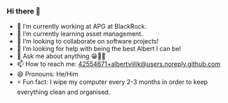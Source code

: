 ### Hi there 👋

- 🔭 I’m currently working at APG at BlackRock.
- 🌱 I’m currently learning asset management.
- 👯 I’m looking to collaborate on software projects!
- 🤔 I’m looking for help with being the best Albert I can be!
- 💬 Ask me about anything 😁✌🏻
- 📫 How to reach me: 42554671+albertviilik@users.noreply.github.com
- 😄 Pronouns: He/Him
- ⚡ Fun fact: I wipe my computer every 2-3 months in order to keep everything clean and organised.

